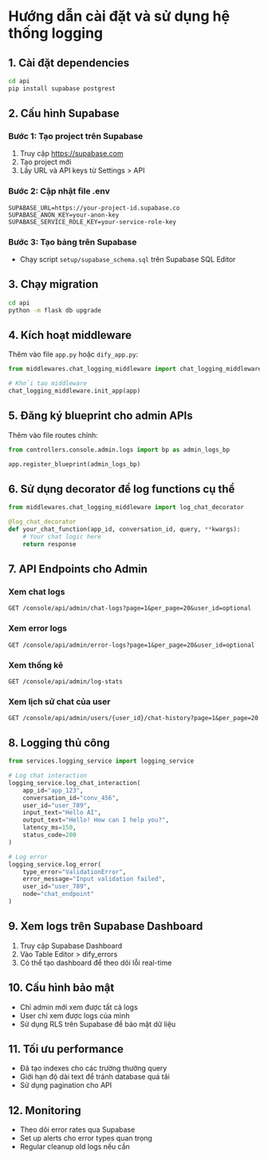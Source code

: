 # Hướng dẫn cài đặt và sử dụng hệ thống logging

## 1. Cài đặt dependencies

```bash
cd api
pip install supabase postgrest
```

## 2. Cấu hình Supabase

### Bước 1: Tạo project trên Supabase
1. Truy cập https://supabase.com
2. Tạo project mới
3. Lấy URL và API keys từ Settings > API

### Bước 2: Cập nhật file .env
```env
SUPABASE_URL=https://your-project-id.supabase.co
SUPABASE_ANON_KEY=your-anon-key
SUPABASE_SERVICE_ROLE_KEY=your-service-role-key
```

### Bước 3: Tạo bảng trên Supabase
- Chạy script `setup/supabase_schema.sql` trên Supabase SQL Editor

## 3. Chạy migration

```bash
cd api
python -m flask db upgrade
```

## 4. Kích hoạt middleware

Thêm vào file `app.py` hoặc `dify_app.py`:

```python
from middlewares.chat_logging_middleware import chat_logging_middleware

# Khởi tạo middleware
chat_logging_middleware.init_app(app)
```

## 5. Đăng ký blueprint cho admin APIs

Thêm vào file routes chính:

```python
from controllers.console.admin.logs import bp as admin_logs_bp

app.register_blueprint(admin_logs_bp)
```

## 6. Sử dụng decorator để log functions cụ thể

```python
from middlewares.chat_logging_middleware import log_chat_decorator

@log_chat_decorator
def your_chat_function(app_id, conversation_id, query, **kwargs):
    # Your chat logic here
    return response
```

## 7. API Endpoints cho Admin

### Xem chat logs
```
GET /console/api/admin/chat-logs?page=1&per_page=20&user_id=optional
```

### Xem error logs  
```
GET /console/api/admin/error-logs?page=1&per_page=20&user_id=optional
```

### Xem thống kê
```
GET /console/api/admin/log-stats
```

### Xem lịch sử chat của user
```
GET /console/api/admin/users/{user_id}/chat-history?page=1&per_page=20
```

## 8. Logging thủ công

```python
from services.logging_service import logging_service

# Log chat interaction
logging_service.log_chat_interaction(
    app_id="app_123",
    conversation_id="conv_456", 
    user_id="user_789",
    input_text="Hello AI",
    output_text="Hello! How can I help you?",
    latency_ms=150,
    status_code=200
)

# Log error
logging_service.log_error(
    type_error="ValidationError",
    error_message="Input validation failed",
    user_id="user_789",
    node="chat_endpoint"
)
```

## 9. Xem logs trên Supabase Dashboard

1. Truy cập Supabase Dashboard
2. Vào Table Editor > dify_errors
3. Có thể tạo dashboard để theo dõi lỗi real-time

## 10. Cấu hình bảo mật

- Chỉ admin mới xem được tất cả logs
- User chỉ xem được logs của mình
- Sử dụng RLS trên Supabase để bảo mật dữ liệu

## 11. Tối ưu performance

- Đã tạo indexes cho các trường thường query
- Giới hạn độ dài text để tránh database quá tải
- Sử dụng pagination cho API

## 12. Monitoring

- Theo dõi error rates qua Supabase
- Set up alerts cho error types quan trọng
- Regular cleanup old logs nếu cần
